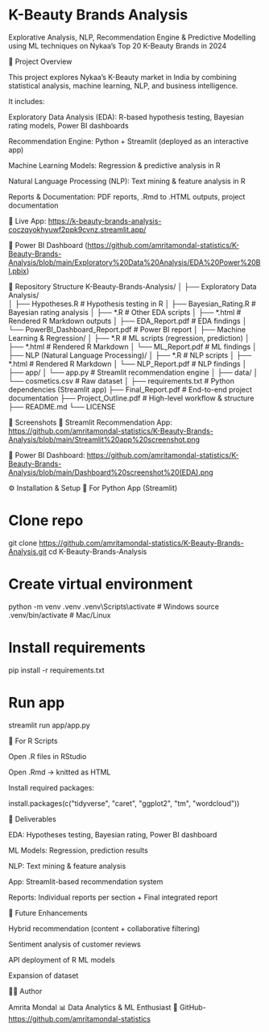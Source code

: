 # K-Beauty Brands Analysis
Explorative Analysis, NLP, Recommendation Engine & Predictive Modelling using ML techniques on Nykaa’s Top 20 K-Beauty Brands in 2024

📌 Project Overview

This project explores Nykaa’s K-Beauty market in India by combining statistical analysis, machine learning, NLP, and business intelligence.

It includes:

Exploratory Data Analysis (EDA): R-based hypothesis testing, Bayesian rating models, Power BI dashboards

Recommendation Engine: Python + Streamlit (deployed as an interactive app)

Machine Learning Models: Regression & predictive analysis in R

Natural Language Processing (NLP): Text mining & feature analysis in R

Reports & Documentation: PDF reports, .Rmd to .HTML outputs, project documentation

🔗 Live App: https://k-beauty-brands-analysis-coczqyokhyuwf2ppk9cvnz.streamlit.app/

🔗 Power BI Dashboard (https://github.com/amritamondal-statistics/K-Beauty-Brands-Analysis/blob/main/Exploratory%20Data%20Analysis/EDA%20Power%20BI.pbix)

📂 Repository Structure
K-Beauty-Brands-Analysis/
│
├── Exploratory Data Analysis/         
│   ├── Hypotheses.R                  # Hypothesis testing in R
│   ├── Bayesian_Rating.R             # Bayesian rating analysis
│   ├── *.R                           # Other EDA scripts
│   ├── *.html                        # Rendered R Markdown outputs
│   ├── EDA_Report.pdf                # EDA findings
│   └── PowerBI_Dashboard_Report.pdf  # Power BI report
│
├── Machine Learning & Regression/
│   ├── *.R                           # ML scripts (regression, prediction)
│   ├── *.html                        # Rendered R Markdown
│   └── ML_Report.pdf                 # ML findings
│
├── NLP (Natural Language Processing)/
│   ├── *.R                           # NLP scripts
│   ├── *.html                        # Rendered R Markdown
│   └── NLP_Report.pdf                # NLP findings
│
├── app/
│   └── app.py                        # Streamlit recommendation engine
│
├── data/
│   └── cosmetics.csv                 # Raw dataset
│
├── requirements.txt                  # Python dependencies (Streamlit app)
├── Final_Report.pdf                  # End-to-end project documentation
├── Project_Outline.pdf                # High-level workflow & structure
├── README.md
└── LICENSE

📸 Screenshots
🔹 Streamlit Recommendation App: https://github.com/amritamondal-statistics/K-Beauty-Brands-Analysis/blob/main/Streamlit%20app%20screenshot.png

🔹 Power BI Dashboard: https://github.com/amritamondal-statistics/K-Beauty-Brands-Analysis/blob/main/Dashboard%20screenshot%20(EDA).png


⚙️ Installation & Setup
🔹 For Python App (Streamlit)
# Clone repo
git clone https://github.com/amritamondal-statistics/K-Beauty-Brands-Analysis.git
cd K-Beauty-Brands-Analysis

# Create virtual environment
python -m venv .venv
.venv\Scripts\activate   # Windows
source .venv/bin/activate # Mac/Linux

# Install requirements
pip install -r requirements.txt

# Run app
streamlit run app/app.py

🔹 For R Scripts

Open .R files in RStudio

Open .Rmd → knitted as HTML

Install required packages:

install.packages(c("tidyverse", "caret", "ggplot2", "tm", "wordcloud"))

📑 Deliverables

EDA: Hypotheses testing, Bayesian rating, Power BI dashboard

ML Models: Regression, prediction results

NLP: Text mining & feature analysis

App: Streamlit-based recommendation system

Reports: Individual reports per section + Final integrated report

🚀 Future Enhancements

Hybrid recommendation (content + collaborative filtering)

Sentiment analysis of customer reviews

API deployment of R ML models

Expansion of dataset

👩‍💻 Author

Amrita Mondal
📊 Data Analytics & ML Enthusiast
🔗 GitHub- https://github.com/amritamondal-statistics